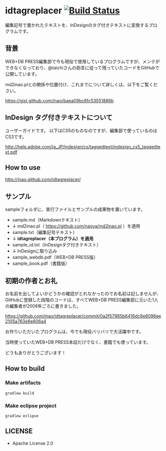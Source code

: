 idtagreplacer [![Build Status](https://travis-ci.org/inao/idtagreplacer.png)](https://travis-ci.org/inao/idtagreplacer)
=============

編集記号で書かれたテキストを、InDesignのタグ付きテキストに変換するプログラムです。

背景
----------

WEB+DB PRESS編集部で今も現役で使用しているプログラムですが、メンテができなくなっており、@taichiさんの助言に従って残っていたコードをGitHubで公開しています。

md2inao.plとの関係や位置付け、これまでについて詳しくは、以下をご覧ください。

https://gist.github.com/inao/baea09bc6fc53551886b

InDesign タグ付きテキストについて
----------

ユーザーガイドです。
以下はCS5のものなのですが、編集部で使っているのはCS3です。

http://help.adobe.com/ja_JP/indesign/cs/taggedtext/indesign_cs5_taggedtext.pdf

How to use
----------

http://inao.github.com/idtagreplacer/

サンプル
----------

sampleフォルダに、実行ファイルとサンプルの成果物を置いています。

* sample.md（Markdownテキスト）
 * ↓ md2inao.pl（ https://github.com/naoya/md2inao.pl ）を適用
* sample.txt（編集記号テキスト）
 * ↓ **idtagreplacer（本プログラム）を適用**
* sample_id.txt（InDesignタグ付きテキスト）
 * ↓ InDesignに取り込み
* sample_webdb.pdf（WEB+DB PRESS版）
* sample_book.pdf（書籍版）

初期の作者とお礼
----------

お名前を出してよいかどうかの確認がとれなかったのでお名前は記しませんが、GitHubに登録した段階のコードは、すべてWEB+DB PRESS編集部に元いた1人の編集者が2008年ごろに書きました。

https://github.com/inao/idtagreplacer/commit/0a2f57985b6416dc8e8096ee2105a763e6e606a4

お作りいただいたプログラムは、今でも現役バリバリで大活躍中です。

当時使っていたWEB+DB PRESS本誌だけでなく、書籍でも使っています。

どうもありがとうございます！

How to build
----------

### Make artifacts

```
gradlew build
```

### Make eclipse project

```
gradlew eclipse
```

LICENSE
----------

* Apache License 2.0
